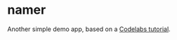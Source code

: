 # namer

Another simple demo app, based on a [Codelabs tutorial](https://codelabs.developers.google.com/codelabs/flutter-codelab-first).
